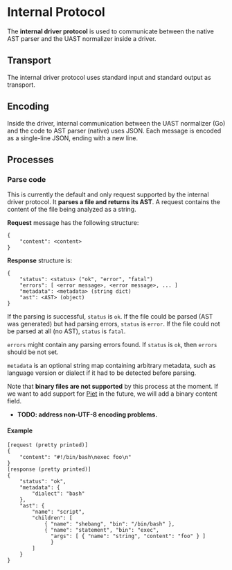 # Internal Protocol

The **internal driver protocol** is used to communicate between the native AST parser and the UAST normalizer inside a driver.

## Transport

The internal driver protocol uses standard input and standard output as transport.

## Encoding

Inside the driver, internal communication between the UAST normalizer \(Go\) and the code to AST parser \(native\) uses JSON. Each message is encoded as a single-line JSON, ending with a new line.

## Processes

### Parse code

This is currently the default and only request supported by the internal driver protocol. It **parses a file and returns its AST**. A request contains the content of the file being analyzed as a string.

**Request** message has the following structure:

```text
{
    "content": <content>
}
```

**Response** structure is:

```text
{
    "status": <status> ("ok", "error", "fatal")
    "errors": [ <error message>, <error message>, ... ]
    "metadata": <metadata> (string dict)
    "ast": <AST> (object)
}
```

If the parsing is successful, `status` is `ok`. If the file could be parsed \(AST was generated\) but had parsing errors, `status` is `error`. If the file could not be parsed at all \(no AST\), `status` is `fatal`.

`errors` might contain any parsing errors found. If `status` is `ok`, then `errors` should be not set.

`metadata` is an optional string map containing arbitrary metadata, such as language version or dialect if it had to be detected before parsing.

Note that **binary files are not supported** by this process at the moment. If we want to add support for [Piet](http://www.dangermouse.net/esoteric/piet.html) in the future, we will add a binary content field.

* **TODO: address non-UTF-8 encoding problems.**

#### Example

```text
[request (pretty printed)]
{
    "content": "#!/bin/bash\nexec foo\n"
}
[response (pretty printed)]
{
    "status": "ok",
    "metadata": {
        "dialect": "bash"
    },
    "ast": {
        "name": "script",
        "children": [
            { "name": "shebang", "bin": "/bin/bash" },
            { "name": "statement", "bin": "exec",
              "args": [ { "name": "string", "content": "foo" } ]
              }
        ]
    }
}
```

